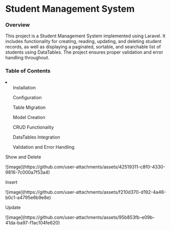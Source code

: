 <h1>Student Management System</h1>
<h3>Overview</h3>
<p>
    This project is a Student Management System implemented using Laravel. It includes functionality for creating, reading, updating, and deleting student records, as well as displaying a paginated, sortable, and searchable list of students using DataTables. The project ensures proper validation and error handling throughout.
</p>
<h3>Table of Contents</h3>
<li>
<ul>Installation</ul>
<ul>Configuration</ul>
<ul>Table Migration</ul>
<ul>Model Creation</ul>
<ul>CRUD Functionality</ul>
<ul>DataTables Integration</ul>
<ul>Validation and Error Handling</ul>
</li>

<p>Show and Delete</p>
![image](https://github.com/user-attachments/assets/42519311-c8f0-4330-9816-7c000a7f53a4)

<p>Insert</p>
![image](https://github.com/user-attachments/assets/f210d370-d192-4a46-b0c1-a4795e6b9e8e)

<p>Update</p>
![image](https://github.com/user-attachments/assets/95b853fb-e09b-41da-ba97-f1ac104fe620)




